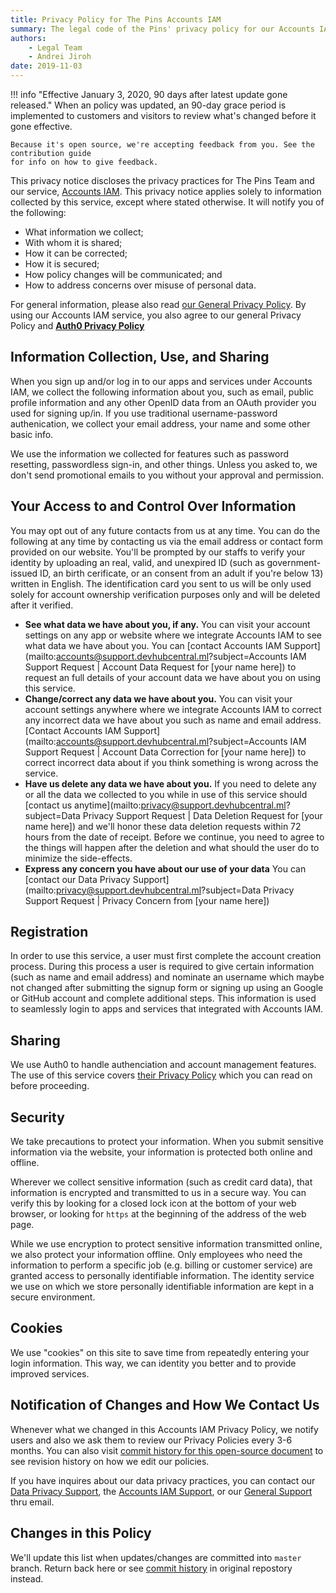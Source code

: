 ```yaml
---
title: Privacy Policy for The Pins Accounts IAM
summary: The legal code of the Pins' privacy policy for our Accounts IAM service.
authors:
    - Legal Team
    - Andrei Jiroh
date: 2019-11-03
---
```


!!! info "Effective January 3, 2020, 90 days after latest update gone released."
    When an policy was updated, an 90-day grace period is implemented to
    customers and visitors to review what's changed before it gone effective.

    Because it's open source, we're accepting feedback from you. See the contribution guide
    for info on how to give feedback.

This privacy notice discloses the privacy practices for The Pins Team and our service, [Accounts IAM](https://iam.devhubcentral.ml). This privacy notice applies solely to information collected by this service, except where stated otherwise. It will notify you of the following:

- What information we collect;
- With whom it is shared;
- How it can be corrected;
- How it is secured;
- How policy changes will be communicated; and
- How to address concerns over misuse of personal data.

For general information, please also read [our General Privacy Policy](privacy). By using our Accounts IAM service, you also agree to our general Privacy Policy and **[Auth0 Privacy Policy](https://auth0.com/privacy/)**

## Information Collection, Use, and Sharing 

When you sign up and/or log in to our apps and services under Accounts IAM, we collect the following information about you, such as email, public profile information and any other OpenID data from an OAuth provider you used for signing up/in. If you use traditional username-password authenication, we collect your email address, your name and some other basic info.

We use the information we collected for features such as password resetting, passwordless sign-in, and other things. Unless you asked to, we don't send promotional emails to you without your approval and permission.

## Your Access to and Control Over Information

You may opt out of any future contacts from us at any time. You can do the following at any time by contacting us via the email address or contact form provided on our website. You'll be prompted by our staffs to verify your identity by uploading an real, valid, and unexpired ID (such as government-issued ID, an birth cerificate, or an consent from an adult if you're below 13) written in English. The identification card you sent to us will be only used solely for account ownership verification purposes only and will be deleted after it verified.

- **See what data we have about you, if any.** You can visit your account settings on any app or website where we integrate Accounts IAM to see what data we have about you. You can [contact Accounts IAM Support](mailto:accounts@support.devhubcentral.ml?subject=Accounts IAM Support Request | Account Data Request for [your name here]) to request an full details of your account data we have about you on using this service.
- **Change/correct any data we have about you.** You can visit your account settings anywhere where we integrate Accounts IAM to correct any incorrect data we have about you such as name and email address. [Contact Accounts IAM Support](mailto:accounts@support.devhubcentral.ml?subject=Accounts IAM Support Request | Account Data Correction for [your name here]) to correct incorrect data about if you think something is wrong across the service.
- **Have us delete any data we have about you.** If you need to delete any or all the data we collected to you while in use of this service should [contact us anytime](mailto:privacy@support.devhubcentral.ml?subject=Data Privacy Support Request | Data Deletion Request for [your name here]) and we'll honor these data deletion requests within 72 hours from the date of receipt. Before we continue, you need to agree to the things will happen after the deletion and what should the user do to minimize the side-effects.
- **Express any concern you have about our use of your data** You can [contact our Data Privacy Support](mailto:privacy@support.devhubcentral.ml?subject=Data Privacy Support Request | Privacy Concern from [your name here])

## Registration

In order to use this service, a user must first complete the account creation process. During this process a user is required to give certain information (such as name and email address) and nominate an username which maybe not changed after submitting the signup form or signing up using an Google or GitHub account and complete additional steps. This information is used to seamlessly login to apps and services that integrated with Accounts IAM.

## Sharing

We use Auth0 to handle authenciation and account management features. The use of this service covers [their Privacy Policy](https://auth0.com/privacy) which you can read on before proceeding.

## Security

We take precautions to protect your information. When you submit sensitive information via the website, your information is protected both online and offline.

Wherever we collect sensitive information (such as credit card data), that information is encrypted and transmitted to us in a secure way. You can verify this by looking for a closed lock icon at the bottom of your web browser, or looking for `https` at the beginning of the address of the web page.

While we use encryption to protect sensitive information transmitted online, we also protect your information offline. Only employees who need the information to perform a specific job (e.g. billing or customer service) are granted access to personally identifiable information. The identity service we use on which we store personally identifiable information are kept in a secure environment.

## Cookies

We use "cookies" on this site to save time from repeatedly entering your login information. This way, we can identity you better and to provide improved services.

## Notification of Changes and How We Contact Us

Whenever what we changed in this Accounts IAM Privacy Policy, we notify users and also we ask them to review our Privacy Policies every 3-6 months. You can also visit [commit history for this open-source document](https://gitlab.com/MadeByThePinsTeam-DevLabs/legal/legal.madebythepins.tk/commits) to see revision history on how we edit our policies.

If you have inquires about our data privacy practices, you can contact our [Data Privacy Support](mailto:privacy@support.devhubcentral.ml), the [Accounts IAM Support](mailto:accounts@support.devhubcentral.ml), or our [General Support](mailto:support@support.devhubcentral.ml) thru email.

## Changes in this Policy

We'll update this list when updates/changes are committed into `master` branch. Return back here or see [commit history](https://gitlab.com/MadeByThePinsTeam-DevLabs/legal/legal.madebythepins.tk/commits) in original repostory instead.
